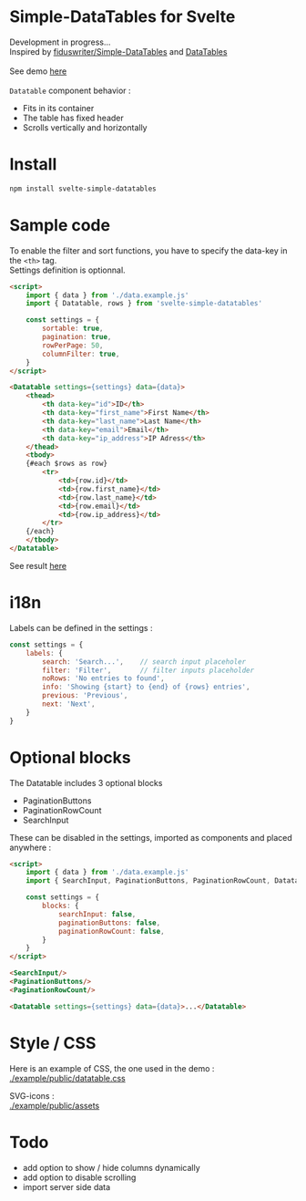# Simple-DataTables for Svelte
Development in progress...<br>
Inspired by [fiduswriter/Simple-DataTables](https://github.com/fiduswriter/Simple-DataTables)
and [DataTables](https://datatables.net/)
<br><br>
See demo [here](https://geoflux.io/vincjo/svelte-simple-datatables)
<br><br>
`Datatable` component behavior :
- Fits in its container
- The table has fixed header
- Scrolls vertically and horizontally



# Install
````apache
npm install svelte-simple-datatables
````

# Sample code
 To enable the filter and sort functions, you have to specify the data-key in the `<th>` tag.<br>
 Settings definition is optionnal.
````html
<script>
    import { data } from './data.example.js'  
    import { Datatable, rows } from 'svelte-simple-datatables'

    const settings = {
        sortable: true,
        pagination: true,
        rowPerPage: 50,
        columnFilter: true,
    }
</script>

<Datatable settings={settings} data={data}>
    <thead>
        <th data-key="id">ID</th>
        <th data-key="first_name">First Name</th>
        <th data-key="last_name">Last Name</th>
        <th data-key="email">Email</th>
        <th data-key="ip_address">IP Adress</th>
    </thead>
    <tbody>
    {#each $rows as row}
        <tr>
            <td>{row.id}</td>
            <td>{row.first_name}</td>
            <td>{row.last_name}</td>
            <td>{row.email}</td>
            <td>{row.ip_address}</td>
        </tr>
    {/each}
    </tbody>
</Datatable>
````
See result [here](https://geoflux.io/vincjo/svelte-simple-datatables) 

# i18n
Labels can be defined in the settings :
````js
const settings = {
    labels: {
        search: 'Search...',    // search input placeholer
        filter: 'Filter',       // filter inputs placeholder
        noRows: 'No entries to found',
        info: 'Showing {start} to {end} of {rows} entries',
        previous: 'Previous',
        next: 'Next',       
    }
}
````

# Optional blocks
The Datatable includes 3 optional blocks
- PaginationButtons
- PaginationRowCount
- SearchInput

These can be disabled in the settings, imported as components and placed anywhere :
````html
<script>
    import { data } from './data.example.js' 
    import { SearchInput, PaginationButtons, PaginationRowCount, Datatable, rows } from 'svelte-simple-datatables'

    const settings = {
        blocks: {
            searchInput: false, 
            paginationButtons: false,
            paginationRowCount: false,
        }
    }
</script>

<SearchInput/>
<PaginationButtons/>
<PaginationRowCount/>

<Datatable settings={settings} data={data}>...</Datatable>
````

# Style / CSS
Here is an example of CSS, the one used in the demo :<br>
[./example/public/datatable.css](./example/public/datatable.css)

SVG-icons :<br>
[./example/public/assets](./example/public/assets)

# Todo 
- add option to show / hide columns dynamically
- add option to disable scrolling
- import server side data 